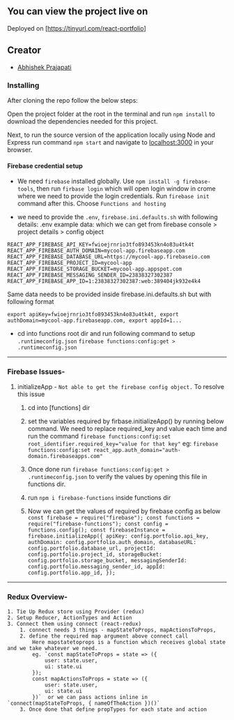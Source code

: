 ## You can view the project live on

Deployed on [<https://tinyurl.com/react-portfolio>]

## Creator

-   [Abhishek Prajapati](https://github.com/just-be-weird)

### Installing

After cloning the repo follow the below steps:

Open the project folder at the root in the terminal and run `npm install` to download the dependencies needed for this project.

Next, to run the source version of the application locally using Node and Express run command `npm start` and navigate to [localhost:3000](http://localhost:3000/) in your browser.

#### Firebase credential setup

- We need `firebase` installed globally. Use `npm install -g firebase-tools`, then run `firbase login` which will open login window in crome where we need to provide the login credentials. Run `firebase init` command after this. Choose `Functions and hosting`

- we need to provide the `.env`, `firebase.ini.defaults.sh` with following details:
.env example data: which we can get from firebase console > project details > config object

`REACT_APP_FIREBASE_API_KEY=fwioejrnrio3tfo893453kn4o83u4tk4t
REACT_APP_FIREBASE_AUTH_DOMAIN=mycool-app.firebaseapp.com
REACT_APP_FIREBASE_DATABASE_URL=https://mycool-app.firebaseio.com
REACT_APP_FIREBASE_PROJECT_ID=mycool-app
REACT_APP_FIREBASE_STORAGE_BUCKET=mycool-app.appspot.com
REACT_APP_FIREBASE_MESSAGING_SENDER_ID=23838327302387
REACT_APP_FIREBASE_APP_ID=1:23838327302387:web:389404jk932e4k4`

Same data needs to be provided inside firebase.ini.defaults.sh but with following format

`export apiKey=fwioejrnrio3tfo893453kn4o83u4tk4t,
export authDomain=mycool-app.firebaseapp.com,
export appId=1...`

- cd into functions root dir and run following command to setup `.runtimeconfig.json`
`firebase functions:config:get > .runtimeconfig.json`

---

### Firebase Issues-

1. initializeApp - `Not able to get the firebase config object.`
   To resolve this issue

    1. cd into [functions] dir
    2. set the variables required by firbase.initializeApp() by running below command. We need to replace required_key and value each time and run the command
       `firebase functions:config:set root_identifier.required_key="value for that key"`
       eg: `firebase functions:config:set react_app.auth_domain="auth-domain.firebaseapps.com"`

    3. Once done run `firebase functions:config:get > .runtimeconfig.json` to verify the values by opening this file in functions dir.

    4. run `npm i firebase-functions` inside functions dir

    5. Now we can get the values of required by firebase config as below
       `const firebase = require("firebase"); const functions = require("firebase-functions"); const config = functions.config(); const firebaseInstance = firebase.initializeApp({ apiKey: config.portfolio.api_key, authDomain: config.portfolio.auth_domain, databaseURL: config.portfolio.database_url, projectId: config.portfolio.project_id, storageBucket: config.portfolio.storage_bucket, messagingSenderId: config.portfolio.messaging_sender_id, appId: config.portfolio.app_id, });`

---

### Redux Overview-

    1. Tie Up Redux store using Provider (redux)
    2. Setup Reducer, ActionTypes and Action
    3. Connect them using connect (react-redux)
        1. connect needs 3 things - mapStateToProps, mapActionsToProps,
        2. define the required map argument above connect call
            Here mapstatetoprops is a function which receives global state and we take whatever we need.
            eg. `const mapStateToProps = state => ({
                user: state.user,
                ui: state.ui
            });
            const mapActionsToProps = state => ({
                user: state.user,
                ui: state.ui
            })`  or we can pass actions inline in `connect(mapStateToProps, { nameOfTheAction })()`
        3. Once done that define propTypes for each state and action
